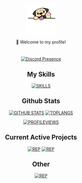 <div align="center">
  <img src="https://raw.githubusercontent.com/mopsfl/mopsfl.github.io/main/static/img/mopsflogotext.png" width="100px" alt="mopsfl Logo"></img>
  
  <p>👋 Welcome to my profile!</p>
  <h1></h1>
</div>

<div align="center">

  [![Discord Presence](https://lanyard.cnrad.dev/api/1108798799251505182)](https://discord.com/users/1108798799251505182)

</div>

<div align="center">

  <h2>My Skills</h2>

  [![SKILLS](https://skillicons.dev/icons?i=js,html,css,nodejs,cs,lua,discord)](https://github.com/mopsfl?tab=repositories)

</div>

<div align="center">

  <h2>Github Stats</h2>

  [![GITHUB STATS](https://github-readme-stats.vercel.app/api?username=mopsfl&theme=transparent)](https://github.com/mopsfl/)
  [![TOPLANGS](https://github-readme-stats.vercel.app/api/top-langs/?username=mopsfl&hide_progress=true&theme=transparent)](https://github.com/mopsfl?tab=repositories)

  [![PROFILEVIEWS](https://komarev.com/ghpvc/?username=mopsfl&style=flat-square)](https://github.com/mopsfl)
  
</div>

<div align="center">

  <h2>Current Active Projects</h2>

  [![REP](https://github-readme-stats.vercel.app/api/pin/?username=mopsfl&repo=luaobfuscator-bot&theme=transparent)](https://github.com/mopsfl/luaobfuscator-bot)
  [![REP](https://github-readme-stats.vercel.app/api/pin/?username=mopsfl&repo=LuaObfuscator-Redesign&theme=transparent)](https://github.com/mopsfl/LuaObfuscator-Redesign)

</div>

<div align="center">

  <h2>Other</h2>
  
  [![REP](http://invidget.switchblade.xyz/Hd3xCR8k8f)](https://discord.gg/Hd3xCR8k8f)
</div>
